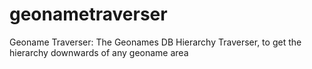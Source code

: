 # geonametraverser
Geoname Traverser: The Geonames DB Hierarchy Traverser, to get the hierarchy downwards of any geoname area

